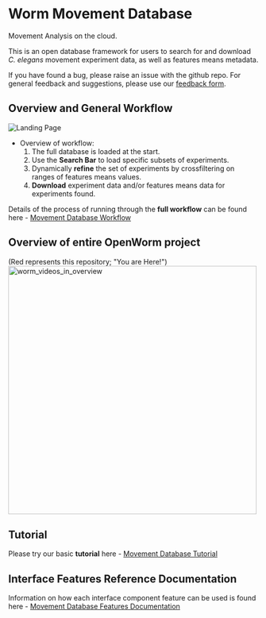 # Worm Movement Database

Movement Analysis on the cloud.

This is an open database framework for users to search for and download
*C. elegans* movement experiment data, as well as features means metadata.

If you have found a bug, please raise an issue with the github
repo. For general feedback and suggestions, please use our [feedback
form](https://goo.gl/forms/4ryQpnlkJRhAv7vx1).

## Overview and General Workflow

![Landing Page](webworm_docs/screenshots/LandingPage.png)

* Overview of workflow:
  1. The full database is loaded at the start.
  2. Use the **Search Bar** to load specific subsets of experiments.
  3. Dynamically **refine** the set of experiments by crossfiltering on ranges of features means values.
  4. **Download** experiment data and/or features means data for experiments found.

Details of the process of running through the **full workflow** can be found here - [Movement Database Workflow](webworm_docs/Workflow.md)

## Overview of entire OpenWorm project

(Red represents this repository; "You are Here!")
<img width="500" alt="worm_videos_in_overview" src="https://user-images.githubusercontent.com/1573896/44877208-3da05600-ac71-11e8-8da7-c5253c1944aa.png">

## Tutorial

Please try our basic **tutorial** here - [Movement Database Tutorial](webworm_docs/Tutorial-0.md)

## Interface Features Reference Documentation

Information on how each interface component feature can be used is
found here - [Movement Database Features Documentation](webworm_docs/Features.md)
